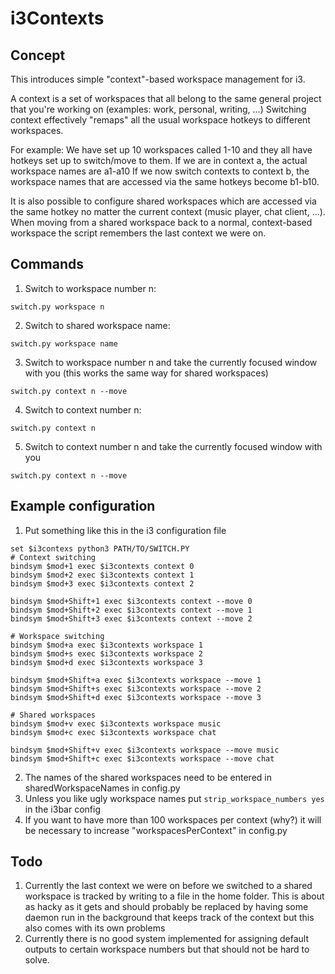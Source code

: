 # i3Contexts
## Concept
This introduces simple "context"-based workspace management for i3.

A context is a set of workspaces that all belong to the same general project that you're working on (examples: work, personal, writing, ...)
Switching context effectively "remaps" all the usual workspace hotkeys to different workspaces.

For example: We have set up 10 workspaces called 1-10 and they all have hotkeys set up to switch/move to them.
If we are in context a, the actual workspace names are a1-a10
If we now switch contexts to context b, the workspace names that are accessed via the same hotkeys become b1-b10.

It is also possible to configure shared workspaces which are accessed via the same hotkey no matter the current context (music player, chat client, ...).
When moving from a shared workspace back to a normal, context-based workspace the script remembers the last context we were on.

## Commands
1. Switch to workspace number n:

`switch.py workspace n`

2. Switch to shared workspace name:

`switch.py workspace name`

3. Switch to workspace number n and take the currently focused window with you (this works the same way for shared workspaces)

`switch.py context n --move`

4. Switch to context number n:

`switch.py context n`

5. Switch to context number n and take the currently focused window with you

`switch.py context n --move`

## Example configuration
1. Put something like this in the i3 configuration file
```
set $i3contexs python3 PATH/TO/SWITCH.PY
# Context switching
bindsym $mod+1 exec $i3contexts context 0
bindsym $mod+2 exec $i3contexts context 1
bindsym $mod+3 exec $i3contexts context 2

bindsym $mod+Shift+1 exec $i3contexts context --move 0
bindsym $mod+Shift+2 exec $i3contexts context --move 1
bindsym $mod+Shift+3 exec $i3contexts context --move 2

# Workspace switching
bindsym $mod+a exec $i3contexts workspace 1
bindsym $mod+s exec $i3contexts workspace 2
bindsym $mod+d exec $i3contexts workspace 3

bindsym $mod+Shift+a exec $i3contexts workspace --move 1
bindsym $mod+Shift+s exec $i3contexts workspace --move 2
bindsym $mod+Shift+d exec $i3contexts workspace --move 3

# Shared workspaces
bindsym $mod+v exec $i3contexts workspace music
bindsym $mod+c exec $i3contexts workspace chat

bindsym $mod+Shift+v exec $i3contexts workspace --move music
bindsym $mod+Shift+c exec $i3contexts workspace --move chat
```

2. The names of the shared workspaces need to be entered in sharedWorkspaceNames in config.py
3. Unless you like ugly workspace names put `strip_workspace_numbers yes` in the i3bar config
4. If you want to have more than 100 workspaces per context (why?) it will be necessary to increase "workspacesPerContext" in config.py

## Todo
1. Currently the last context we were on before we switched to a shared workspace is tracked by writing to a file in the home folder. This is about as hacky as it gets and should probably be replaced by having some daemon run in the background that keeps track of the context but this also comes with its own problems
2. Currently there is no good system implemented for assigning default outputs to certain workspace numbers but that should not be hard to solve.
